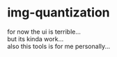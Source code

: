 # img-quantization

for now the ui is terrible...<br>
but its kinda work...<br>
also this tools is for me personally...<br>